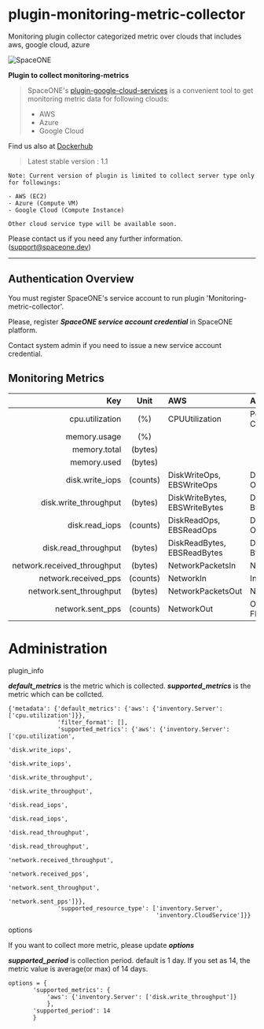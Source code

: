 # plugin-monitoring-metric-collector

Monitoring plugin collector categorized metric over clouds that includes aws, google cloud, azure

![SpaceONE](https://spaceone-custom-assets.s3.ap-northeast-2.amazonaws.com/console-assets/icons/cloud-services/spaceone/spaceone-logo.svg)

**Plugin to collect monitoring-metrics**

> SpaceONE's [plugin-google-cloud-services](https://github.com/spaceone-dev/plugin-monitoring-metric-collector) is a convenient tool to 
get monitoring metric data for following clouds:
>- AWS
>- Azure
>- Google Cloud 

Find us also at [Dockerhub](https://hub.docker.com/repository/docker/spaceone/monitoring-metric-collector)
> Latest stable version : 1.1

```
Note: Current version of plugin is limited to collect server type only for followings: 

- AWS (EC2)
- Azure (Compute VM)
- Google Cloud (Compute Instance)  

Other cloud service type will be available soon.  
```


Please contact us if you need any further information. (<support@spaceone.dev>)

---

## Authentication Overview
You must register SpaceONE's service account to run plugin 'Monitoring-metric-collector'.

Please, register ***SpaceONE service account credential*** in SpaceONE platform. 

Contact system admin if you need to issue a new service account credential.


## Monitoring Metrics
| Key  | Unit |AWS|Azure|Google Cloud|
| --------: |:----:|:----|:----| :----|
| cpu.utilization | (%) | CPUUtilization| Percentage CPU | compute.googleapis.com/instance/cpu/utilization |
| memory.usage | (%) |  |  |  |
| memory.total | (bytes) |  |  | compute.googleapis.com/instance/memory/balloon/ram_size |
| memory.used | (bytes) |  |  | compute.googleapis.com/instance/memory/balloon/ram_used |
| disk.write_iops | (counts)| DiskWriteOps, EBSWriteOps  | Data Disk Write Operations/Sec | compute.googleapis.com/instance/disk/write_ops_count |
| disk.write_throughput  | (bytes)| DiskWriteBytes, EBSWriteBytes  | Disk Write Bytes | compute.googleapis.com/instance/disk/write_bytes_count |
| disk.read_iops  | (counts)| DiskReadOps, EBSReadOps | Disk Read Operations/Sec | compute.googleapis.com/instance/disk/read_ops_count |
| disk.read_throughput  | (bytes)| DiskReadBytes, EBSReadBytes | Disk Read Bytes | compute.googleapis.com/instance/disk/read_bytes_count |
| network.received_throughput | (bytes)| NetworkPacketsIn | Network In | compute.googleapis.com/instance/network/received_bytes_count |
| network.received_pps | (counts)| NetworkIn | Inbound Flows | compute.googleapis.com/instance/network/received_packets_count |
| network.sent_throughput | (bytes)| NetworkPacketsOut | Network Out | compute.googleapis.com/instance/network/sent_bytes_count |
| network.sent_pps | (counts)| NetworkOut | Outbound Flows | compute.googleapis.com/instance/network/sent_packets_count |


# Administration


plugin_info

***default_metrics*** is the metric which is collected. ***supported_metrics*** is the metric which can be collcted.



~~~
{'metadata': {'default_metrics': {'aws': {'inventory.Server': ['cpu.utilization']}},
              'filter_format': [],
              'supported_metrics': {'aws': {'inventory.Server': ['cpu.utilization',
                                                                 'disk.write_iops',
                                                                 'disk.write_iops',
                                                                 'disk.write_throughput',
                                                                 'disk.write_throughput',
                                                                 'disk.read_iops',
                                                                 'disk.read_iops',
                                                                 'disk.read_throughput',
                                                                 'disk.read_throughput',
                                                                 'network.received_throughput',
                                                                 'network.received_pps',
                                                                 'network.sent_throughput',
                                                                 'network.sent_pps']}},
              'supported_resource_type': ['inventory.Server',
                                          'inventory.CloudService']}}
~~~

options

If you want to collect more metric, please update ***options***

***supported_period*** is collection period. default is 1 day.
If you set as 14, the metric value is average(or max) of 14 days.

~~~
options = {
	   'supported_metrics': {
	       'aws': {'inventory.Server': ['disk.write_throughput']}
	       },
	   'supported_period': 14
	   }
~~~
